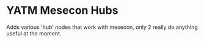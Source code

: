 # YATM Mesecon Hubs

Adds various 'hub' nodes that work with mesecon, only 2 really do anything useful at the moment.
